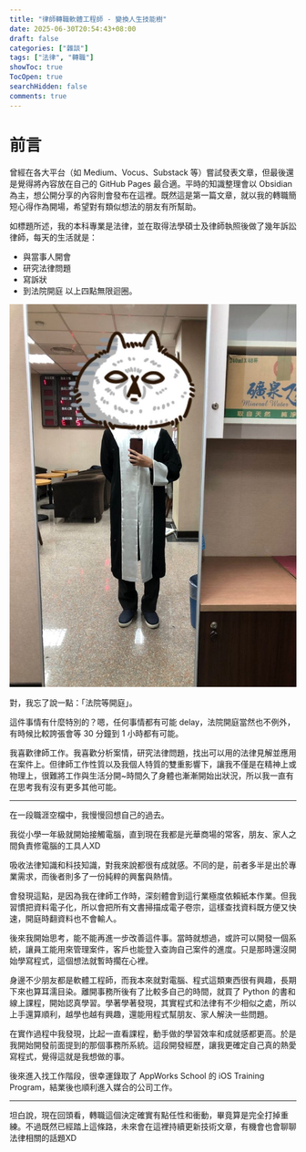 ```yaml
---
title: "律師轉職軟體工程師 - 變換人生技能樹"
date: 2025-06-30T20:54:43+08:00
draft: false
categories: ["雜談"]
tags: ["法律", "轉職"]
showToc: true
TocOpen: true
searchHidden: false
comments: true
---
```


# 前言
曾經在各大平台（如 Medium、Vocus、Substack 等）嘗試發表文章，但最後還是覺得將內容放在自己的 GitHub Pages 最合適。平時的知識整理會以 Obsidian 為主，想公開分享的內容則會發布在這裡。既然這是第一篇文章，就以我的轉職簡短心得作為開場，希望對有類似想法的朋友有所幫助。

如標題所述，我的本科專業是法律，並在取得法學碩士及律師執照後做了幾年訴訟律師，每天的生活就是：

- 與當事人開會
- 研究法律問題
- 寫訴狀
- 到法院開庭
以上四點無限迴圈。

![lawyer](2025-06-30-lawyer.jpeg)

對，我忘了說一點：「法院等開庭」。

這件事情有什麼特別的？嗯，任何事情都有可能 delay，法院開庭當然也不例外，有時候比較誇張會等 30 分鐘到 1 小時都有可能。

我喜歡律師工作。我喜歡分析案情，研究法律問題，找出可以用的法律見解並應用在案件上。但律師工作性質以及我個人特質的雙重影響下，讓我不僅是在精神上或物理上，很難將工作與生活分開~時間久了身體也漸漸開始出狀況，所以我一直有在思考我有沒有更多其他可能。

---

在一段職涯空檔中，我慢慢回想自己的過去。

我從小學一年級就開始接觸電腦，直到現在我都是光華商場的常客，朋友、家人之間負責修電腦的工具人XD

吸收法律知識和科技知識，對我來說都很有成就感。不同的是，前者多半是出於專業需求，而後者則多了一份純粹的興奮與熱情。

會發現這點，是因為我在律師工作時，深刻體會到這行業極度依賴紙本作業。但我習慣把資料電子化，所以會把所有文書掃描成電子卷宗，這樣查找資料既方便又快速，開庭時翻資料也不會輸人。

後來我開始思考，能不能再進一步改善這件事。當時就想過，或許可以開發一個系統，讓員工能用來管理案件，客戶也能登入查詢自己案件的進度。只是那時還沒開始學寫程式，這個想法就暫時擱在心裡。

身邊不少朋友都是軟體工程師，而我本來就對電腦、程式這類東西很有興趣，長期下來也算耳濡目染。離開事務所後有了比較多自己的時間，就買了 Python 的書和線上課程，開始認真學習。學著學著發現，其實程式和法律有不少相似之處，所以上手還算順利，越學也越有興趣，還能用程式幫朋友、家人解決一些問題。

在實作過程中我發現，比起一直看課程，動手做的學習效率和成就感都更高。於是我開始開發前面提到的那個事務所系統。這段開發經歷，讓我更確定自己真的熱愛寫程式，覺得這就是我想做的事。

後來進入找工作階段，很幸運錄取了 AppWorks School 的 iOS Training Program，結業後也順利進入媒合的公司工作。

---

坦白說，現在回頭看，轉職這個決定確實有點任性和衝動，畢竟算是完全打掉重練。不過既然已經踏上這條路，未來會在這裡持續更新技術文章，有機會也會聊聊法律相關的話題XD
